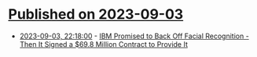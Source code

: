 # [Published on 2023-09-03](index.md)

* [2023-09-03, 22:18:00](https://soylentnews.org/article.pl?sid=23/09/02/230227&from=rss) - [IBM Promised to Back Off Facial Recognition - Then It Signed a $69.8 Million Contract to Provide It](https://soylentnews.org/article.pl?sid=23/09/02/230227&from=rss)

